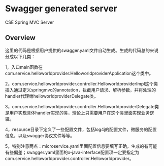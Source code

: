 # Swagger generated server

CSE Spring MVC Server


## Overview
这里的代码是根据用户提供的swagger.yaml文件自动生成。生成的代码总的来说分成以下几类：

1，入口main函数在com.service.helloworldprovider.HelloworldproviderApplication这个类中。

2，com.service.helloworldprovider.controller.HelloworldproviderImpl这个类插入通过定义springmvc的annotation，拦截用户请求、解析参数，并将处理的handler代理给helloworldproviderDelegate类。

3，com.service.helloworldprovider.controller.HelloworldproviderDelegate类是用户实现具体handler实现的类，理论上只需要用户在这个类里面实现业务逻辑。


4，resource目录下定义了一些配置文件，包括log4j的配置文件，微服务的配置信息，以及swagger协议文件等等。

5，特别注意两点：microservice.yaml里面配置信息要填写正确，生成的有可能有些偏差；swagger.yaml里面的x-java-interface配置项一定要指定为com.service.helloworldprovider.controller.Helloworldprovider。
